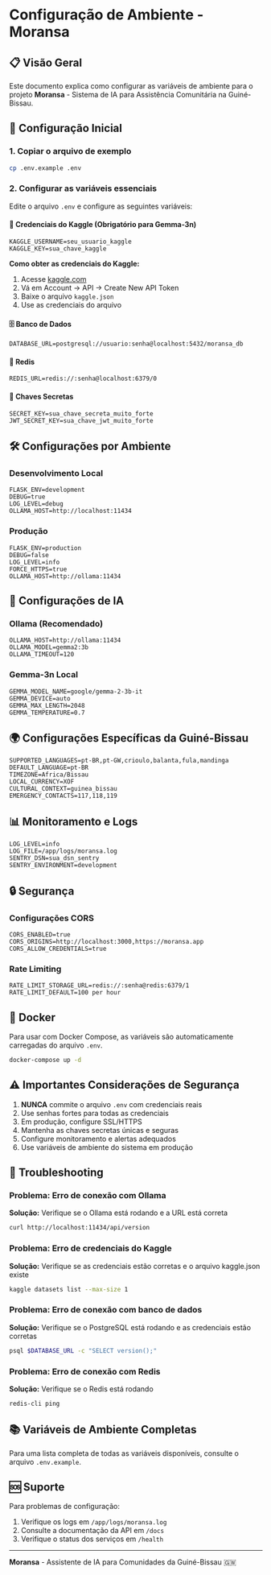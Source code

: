 # Configuração de Ambiente - Moransa

## 📋 Visão Geral

Este documento explica como configurar as variáveis de ambiente para o projeto **Moransa** - Sistema de IA para Assistência Comunitária na Guiné-Bissau.

## 🚀 Configuração Inicial

### 1. Copiar o arquivo de exemplo

```bash
cp .env.example .env
```

### 2. Configurar as variáveis essenciais

Edite o arquivo `.env` e configure as seguintes variáveis:

#### 🔐 Credenciais do Kaggle (Obrigatório para Gemma-3n)
```env
KAGGLE_USERNAME=seu_usuario_kaggle
KAGGLE_KEY=sua_chave_kaggle
```

**Como obter as credenciais do Kaggle:**
1. Acesse [kaggle.com](https://www.kaggle.com)
2. Vá em Account → API → Create New API Token
3. Baixe o arquivo `kaggle.json`
4. Use as credenciais do arquivo

#### 🗄️ Banco de Dados
```env
DATABASE_URL=postgresql://usuario:senha@localhost:5432/moransa_db
```

#### 🔴 Redis
```env
REDIS_URL=redis://:senha@localhost:6379/0
```

#### 🔑 Chaves Secretas
```env
SECRET_KEY=sua_chave_secreta_muito_forte
JWT_SECRET_KEY=sua_chave_jwt_muito_forte
```

## 🛠️ Configurações por Ambiente

### Desenvolvimento Local
```env
FLASK_ENV=development
DEBUG=true
LOG_LEVEL=debug
OLLAMA_HOST=http://localhost:11434
```

### Produção
```env
FLASK_ENV=production
DEBUG=false
LOG_LEVEL=info
FORCE_HTTPS=true
OLLAMA_HOST=http://ollama:11434
```

## 🤖 Configurações de IA

### Ollama (Recomendado)
```env
OLLAMA_HOST=http://ollama:11434
OLLAMA_MODEL=gemma2:3b
OLLAMA_TIMEOUT=120
```

### Gemma-3n Local
```env
GEMMA_MODEL_NAME=google/gemma-2-3b-it
GEMMA_DEVICE=auto
GEMMA_MAX_LENGTH=2048
GEMMA_TEMPERATURE=0.7
```

## 🌍 Configurações Específicas da Guiné-Bissau

```env
SUPPORTED_LANGUAGES=pt-BR,pt-GW,crioulo,balanta,fula,mandinga
DEFAULT_LANGUAGE=pt-BR
TIMEZONE=Africa/Bissau
LOCAL_CURRENCY=XOF
CULTURAL_CONTEXT=guinea_bissau
EMERGENCY_CONTACTS=117,118,119
```

## 📊 Monitoramento e Logs

```env
LOG_LEVEL=info
LOG_FILE=/app/logs/moransa.log
SENTRY_DSN=sua_dsn_sentry
SENTRY_ENVIRONMENT=development
```

## 🔒 Segurança

### Configurações CORS
```env
CORS_ENABLED=true
CORS_ORIGINS=http://localhost:3000,https://moransa.app
CORS_ALLOW_CREDENTIALS=true
```

### Rate Limiting
```env
RATE_LIMIT_STORAGE_URL=redis://:senha@redis:6379/1
RATE_LIMIT_DEFAULT=100 per hour
```

## 🐳 Docker

Para usar com Docker Compose, as variáveis são automaticamente carregadas do arquivo `.env`.

```bash
docker-compose up -d
```

## ⚠️ Importantes Considerações de Segurança

1. **NUNCA** commite o arquivo `.env` com credenciais reais
2. Use senhas fortes para todas as credenciais
3. Em produção, configure SSL/HTTPS
4. Mantenha as chaves secretas únicas e seguras
5. Configure monitoramento e alertas adequados
6. Use variáveis de ambiente do sistema em produção

## 🔧 Troubleshooting

### Problema: Erro de conexão com Ollama
**Solução:** Verifique se o Ollama está rodando e a URL está correta
```bash
curl http://localhost:11434/api/version
```

### Problema: Erro de credenciais do Kaggle
**Solução:** Verifique se as credenciais estão corretas e o arquivo kaggle.json existe
```bash
kaggle datasets list --max-size 1
```

### Problema: Erro de conexão com banco de dados
**Solução:** Verifique se o PostgreSQL está rodando e as credenciais estão corretas
```bash
psql $DATABASE_URL -c "SELECT version();"
```

### Problema: Erro de conexão com Redis
**Solução:** Verifique se o Redis está rodando
```bash
redis-cli ping
```

## 📚 Variáveis de Ambiente Completas

Para uma lista completa de todas as variáveis disponíveis, consulte o arquivo `.env.example`.

## 🆘 Suporte

Para problemas de configuração:
1. Verifique os logs em `/app/logs/moransa.log`
2. Consulte a documentação da API em `/docs`
3. Verifique o status dos serviços em `/health`

---

**Moransa** - Assistente de IA para Comunidades da Guiné-Bissau 🇬🇼
